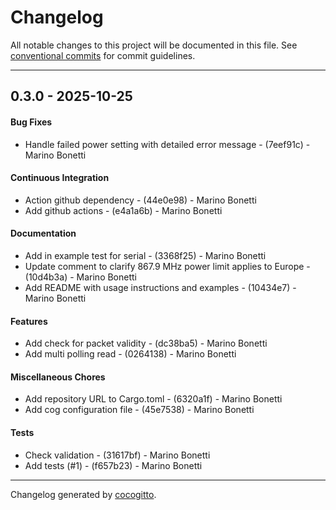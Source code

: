 # Changelog
All notable changes to this project will be documented in this file. See [conventional commits](https://www.conventionalcommits.org/) for commit guidelines.

- - -
## 0.3.0 - 2025-10-25
#### Bug Fixes
- Handle failed power setting with detailed error message - (7eef91c) - Marino Bonetti
#### Continuous Integration
- Action github dependency - (44e0e98) - Marino Bonetti
- Add github actions - (e4a1a6b) - Marino Bonetti
#### Documentation
- Add in example test for serial - (3368f25) - Marino Bonetti
- Update comment to clarify 867.9 MHz power limit applies to Europe - (10d4b3a) - Marino Bonetti
- Add README with usage instructions and examples - (10434e7) - Marino Bonetti
#### Features
- Add check for packet validity - (dc38ba5) - Marino Bonetti
- Add multi polling read - (0264138) - Marino Bonetti
#### Miscellaneous Chores
- Add repository URL to Cargo.toml - (6320a1f) - Marino Bonetti
- Add cog configuration file - (45e7538) - Marino Bonetti
#### Tests
- Check validation - (31617bf) - Marino Bonetti
- Add tests (#1) - (f657b23) - Marino Bonetti

- - -

Changelog generated by [cocogitto](https://github.com/cocogitto/cocogitto).